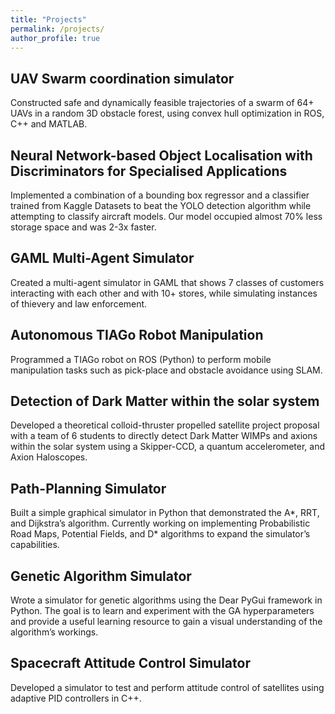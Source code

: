 ```yaml
---
title: "Projects"
permalink: /projects/
author_profile: true
---
```


## UAV Swarm coordination simulator
Constructed safe and dynamically feasible trajectories of a swarm of 64+ UAVs in a random 3D obstacle forest, using convex hull optimization in ROS, C++ and MATLAB.

## Neural Network-based Object Localisation with Discriminators for Specialised Applications
Implemented a combination of a bounding box regressor and a classifier trained from Kaggle Datasets to beat the YOLO detection algorithm while attempting to classify aircraft models. Our model occupied almost 70% less storage space and was 2-3x faster.

## GAML Multi-Agent Simulator  
Created a multi-agent simulator in GAML that shows 7 classes of customers interacting with each other and with 10+ stores, while simulating instances of thievery and law enforcement.

## Autonomous TIAGo Robot Manipulation 
Programmed a TIAGo robot on ROS (Python) to perform mobile manipulation tasks such as pick-place and obstacle avoidance
using SLAM.

## Detection of Dark Matter within the solar system
Developed a theoretical colloid-thruster propelled satellite project proposal with a team of 6 students to directly detect Dark Matter WIMPs and axions within the solar system using a Skipper-CCD, a quantum accelerometer, and Axion Haloscopes.

## Path-Planning Simulator
Built a simple graphical simulator in Python that demonstrated the A*, RRT, and Dijkstra’s
algorithm. Currently working on implementing Probabilistic Road Maps, Potential Fields, and D* algorithms to expand
the simulator’s capabilities.

## Genetic Algorithm Simulator
Wrote a simulator for genetic algorithms using the Dear PyGui framework in
Python. The goal is to learn and experiment with the GA hyperparameters and provide a useful learning resource to
gain a visual understanding of the algorithm’s workings.

## Spacecraft Attitude Control Simulator
Developed a simulator to test and perform attitude control of satellites using
adaptive PID controllers in C++.